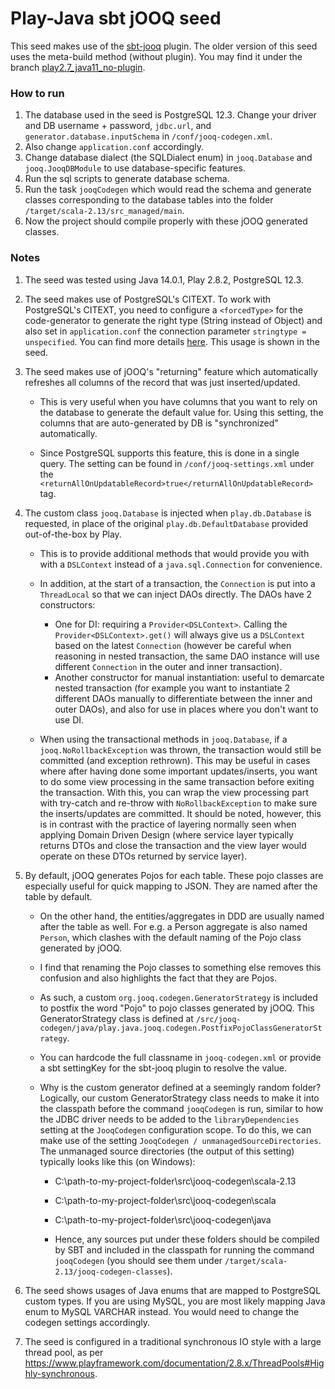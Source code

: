 # Play-Java sbt jOOQ seed
This seed makes use of the [sbt-jooq](https://github.com/kxbmap/sbt-jooq/) plugin. The older version of this seed uses the meta-build method (without plugin). You may find it under the branch [play2.7_java11_no-plugin](https://github.com/HongyiFu/play-java-jooq-seed/tree/play2.7_java11_no-plugin).

### How to run
1.  The database used in the seed is PostgreSQL 12.3. Change your driver and DB username + password, `jdbc.url`, and `generator.database.inputSchema` in `/conf/jooq-codegen.xml`.
2.  Also change `application.conf` accordingly.
3.  Change database dialect (the SQLDialect enum) in `jooq.Database` and `jooq.JooqDBModule` to use database-specific features.
3.  Run the sql scripts to generate database schema.
4.  Run the task `jooqCodegen` which would read the schema and generate classes corresponding to the database tables into the folder
`/target/scala-2.13/src_managed/main`.
5.  Now the project should compile properly with these jOOQ generated classes.

### Notes
1.  The seed was tested using Java 14.0.1, Play 2.8.2, PostgreSQL 12.3.

2.  The seed makes use of PostgreSQL's CITEXT. To work with PostgreSQL's CITEXT, you need to configure a `<forcedType>` for the code-generator to generate the right type (String instead of Object) and also set in `application.conf` the connection parameter `stringtype = unspecified`. You can find more details [here](https://github.com/jOOQ/jOOQ/issues/7093). This usage is shown in the seed.

3.  The seed makes use of jOOQ's "returning" feature which automatically refreshes all columns of the record that was just inserted/updated.

    *   This is very useful when you have columns that you want to rely on the database to generate the default value for. Using this setting, the columns that are auto-generated by DB is "synchronized" automatically.

    *   Since PostgreSQL supports this feature, this is done in a single query. The setting can be found in `/conf/jooq-settings.xml` under the `<returnAllOnUpdatableRecord>true</returnAllOnUpdatableRecord>` tag.

4.  The custom class `jooq.Database` is injected when `play.db.Database` is requested, in place of the original `play.db.DefaultDatabase` provided out-of-the-box by Play.

    *   This is to provide additional methods that would provide you with with a `DSLContext` instead of a `java.sql.Connection` for convenience.

    *   In addition, at the start of a transaction, the `Connection` is put into a `ThreadLocal` so that we can inject DAOs directly. The DAOs have 2 constructors:
        *   One for DI: requiring a `Provider<DSLContext>`. Calling the `Provider<DSLContext>.get()` will always give us a `DSLContext` based on the latest `Connection` (however be careful when reasoning in nested transaction, the same DAO instance will use different `Connection` in the outer and inner transaction).
        *   Another constructor for manual instantiation: useful to demarcate nested transaction (for example you want to instantiate 2 different DAOs manually to differentiate between the inner and outer DAOs), and also for use in places where you don't want to use DI.

    *   When using the transactional methods in `jooq.Database`, if a `jooq.NoRollbackException` was thrown, the transaction would still be committed (and exception rethrown). This may be useful in cases where after having done some important updates/inserts, you want to do some view processing in the same transaction before exiting the transaction. With this, you can wrap the view processing part with try-catch and re-throw with `NoRollbackException` to make sure the inserts/updates are committed. It should be noted, however, this is in contrast with the practice of layering normally seen when applying Domain Driven Design (where service layer typically returns DTOs and close the transaction and the view layer would operate on these DTOs returned by service layer).

5. By default, jOOQ generates Pojos for each table. These pojo classes are especially useful for quick mapping to JSON. They are named after the table by default.

    *   On the other hand, the entities/aggregates in DDD are usually named after the table as well. For e.g. a Person aggregate is also named `Person`, which clashes with the default naming of the Pojo class generated by jOOQ.

    *   I find that renaming the Pojo classes to something else removes this confusion and also highlights the fact that they are Pojos.

    *   As such, a custom `org.jooq.codegen.GeneratorStrategy` is included to postfix the word "Pojo" to pojo classes generated by jOOQ. This GeneratorStrategy class is defined at `/src/jooq-codegen/java/play.java.jooq.codegen.PostfixPojoClassGeneratorStrategy`.

    *   You can hardcode the full classname in `jooq-codegen.xml` or provide a sbt settingKey for the sbt-jooq plugin to resolve the value.

    *   Why is the custom generator defined at a seemingly random folder? Logically, our custom GeneratorStrategy class needs to make it into the classpath before the command `jooqCodegen` is run, similar to how the JDBC driver needs to be added to the `libraryDependencies` setting at the `JooqCodegen` configuration scope.
    To do this, we can make use of the setting `JooqCodegen / unmanagedSourceDirectories`. The unmanaged source directories (the output of this setting) typically looks like this (on Windows):

        * C:\path-to-my-project-folder\src\jooq-codegen\scala-2.13
        * C:\path-to-my-project-folder\src\jooq-codegen\scala
        * C:\path-to-my-project-folder\src\jooq-codegen\java

        *   Hence, any sources put under these folders should be compiled by SBT and included in the classpath for running the command `jooqCodegen` (you should see them under `/target/scala-2.13/jooq-codegen-classes`).

6.  The seed shows usages of Java enums that are mapped to PostgreSQL custom types. If you are using MySQL, you are most likely mapping Java enum to MySQL VARCHAR instead. You would need to change the codegen settings accordingly.

7.  The seed is configured in a traditional synchronous IO style with a large thread pool, as per https://www.playframework.com/documentation/2.8.x/ThreadPools#Highly-synchronous.
